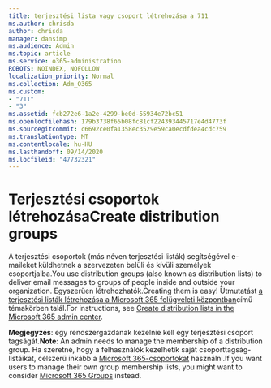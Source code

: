 ```yaml
---
title: terjesztési lista vagy csoport létrehozása a 711
ms.author: chrisda
author: chrisda
manager: dansimp
ms.audience: Admin
ms.topic: article
ms.service: o365-administration
ROBOTS: NOINDEX, NOFOLLOW
localization_priority: Normal
ms.collection: Adm_O365
ms.custom:
- "711"
- "3"
ms.assetid: fcb272e6-1a2e-4299-be0d-55934e72bc51
ms.openlocfilehash: 179b3738f65b08fc81cf224393445717e4d4773f
ms.sourcegitcommit: c6692ce0fa1358ec3529e59ca0ecdfdea4cdc759
ms.translationtype: MT
ms.contentlocale: hu-HU
ms.lasthandoff: 09/14/2020
ms.locfileid: "47732321"
---
```

# <a name="create-distribution-groups"></a><span data-ttu-id="da93b-102">Terjesztési csoportok létrehozása</span><span class="sxs-lookup"><span data-stu-id="da93b-102">Create distribution groups</span></span>

<span data-ttu-id="da93b-103">A terjesztési csoportok (más néven terjesztési listák) segítségével e-maileket küldhetnek a szervezeten belüli és kívüli személyek csoportjaiba.</span><span class="sxs-lookup"><span data-stu-id="da93b-103">You use distribution groups (also known as distribution lists) to deliver email messages to groups of people inside and outside your organization.</span></span> <span data-ttu-id="da93b-104">Egyszerűen létrehozhatók.</span><span class="sxs-lookup"><span data-stu-id="da93b-104">Creating them is easy!</span></span> <span data-ttu-id="da93b-105">Útmutatást [a terjesztési listák létrehozása a Microsoft 365 felügyeleti központban](https://docs.microsoft.com/microsoft-365/admin/setup/create-distribution-lists)című témakörben talál.</span><span class="sxs-lookup"><span data-stu-id="da93b-105">For instructions, see [Create distribution lists in the Microsoft 365 admin center](https://docs.microsoft.com/microsoft-365/admin/setup/create-distribution-lists).</span></span>

<span data-ttu-id="da93b-106">**Megjegyzés**: egy rendszergazdának kezelnie kell egy terjesztési csoport tagságát.</span><span class="sxs-lookup"><span data-stu-id="da93b-106">**Note**: An admin needs to manage the membership of a distribution group.</span></span> <span data-ttu-id="da93b-107">Ha szeretné, hogy a felhasználók kezelhetik saját csoporttagság-listáikat, célszerű inkább a [Microsoft 365-csoportokat](https://support.office.com/article/b565caa1-5c40-40ef-9915-60fdb2d97fa2) használni.</span><span class="sxs-lookup"><span data-stu-id="da93b-107">If you want users to manage their own group membership lists, you might want to consider [Microsoft 365 Groups](https://support.office.com/article/b565caa1-5c40-40ef-9915-60fdb2d97fa2) instead.</span></span>
